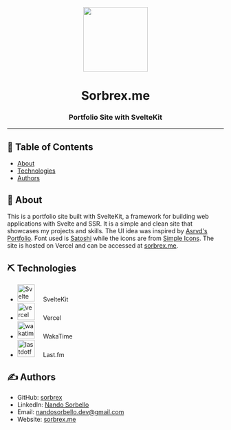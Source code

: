 <div id="header" align="center">
    <img src="./static/icons/icon.ico" width="150"/>
    <h1 align="center">Sorbrex.me</h1>  
    <h3 align="center">Portfolio Site with SvelteKit</h3>
</div>

---

## 📝 Table of Contents
- [About](#about)
- [Technologies](#technologies)
- [Authors](#authors)

## 🧐 About <a name = "about"></a>
This is a portfolio site built with SvelteKit, a framework for building web applications with Svelte and SSR. It is a simple and clean site that showcases my projects and skills.
The UI idea was inspired by [Asrvd's Portfolio](https://github.com/asrvd/asrvd.me).
Font used is [Satoshi](https://www.fontshare.com/fonts/satoshi) while the icons are from [Simple Icons](https://simpleicons.org/).
The site is hosted on Vercel and can be accessed at [sorbrex.me](https://sorbrex-me.vercel.app/).

## ⛏️ Technologies <a name = "technologies"></a>
- [<img src="https://cdn.simpleicons.org/svelte/#FF3E00" title="Svelte" alt="Svelte" width="40" height="40"/>](https://kit.svelte.dev/) &nbsp;&nbsp;&nbsp; SvelteKit
- [<img src="https://cdn.simpleicons.org/vercel/fff" title="vercel" alt="vercel" width="40" height="40"/>](https://vercel.com/) &nbsp;&nbsp;&nbsp; Vercel
- [<img src="https://cdn.simpleicons.org/wakatime/fff" title="wakatime" alt="wakatime" width="40" height="40"/>](https://wakatime.com/) &nbsp;&nbsp;&nbsp; WakaTime
- [<img src="https://cdn.simpleicons.org/lastdotfm/#D51007" title="lastdotfm" alt="lastdotfm" width="40" height="40"/>](https://www.last.fm/) &nbsp;&nbsp;&nbsp; Last.fm

## ✍️ Authors <a name = "authors"></a>
- GitHub: [sorbrex](https://github.com/sorbrex)
- LinkedIn: [Nando Sorbello](https://www.linkedin.com/in/sorbellonando/)
- Email: [nandosorbello.dev@gmail.com](mailto:nandosorbello.dev@gmail.com)
- Website: [sorbrex.me](https://sorbrex-me.vercel.app/)
  
